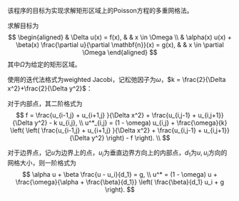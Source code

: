 该程序的目标为实现求解矩形区域上的Poisson方程的多重网格法。

求解目标为
$$
\begin{aligned}
& \Delta u(x) = f(x), & & x \in \Omega \\
& \alpha(x) u(x) + \beta(x) \frac{\partial u}{\partial \mathbf{n}}(x) = g(x), & & x \in \partial \Omega
\end{aligned}
$$
其中$\Omega$为给定的矩形区域。

使用的迭代法格式为weighted Jacobi，记松弛因子为$\omega$，$k = \frac{2}{\Delta x^2}+\frac{2}{\Delta y^2}$：

对于内部点，其二阶格式为
$$
f = \frac{u_{i-1,j} + u_{i+1,j} }{\Delta x^2} + \frac{u_{i,j-1} + u_{i,j+1}}{\Delta y^2} - k u_{i,j}, \\
u^*_{i,j} = (1 - \omega) u_{i,j} + \frac{\omega}{k} \left( \left( \frac{u_{i-1,j} + u_{i+1,j} }{\Delta x^2} + \frac{u_{i,j-1} + u_{i,j+1}}{\Delta y^2} \right) - f \right). \\
$$


对于边界点，记$u$为边界上的点，$u_i$为垂直边界方向上的内部点，$d_1$为$u, u_i$方向的网格大小，则一阶格式为
$$
\alpha u + \beta \frac{u - u_i}{d_1} = g, \\
u^* = (1 - \omega) u + \frac{\omega}{\alpha + \frac{\beta}{d_1}} \left( \frac{\beta}{d_1} u_i + g \right).
$$
